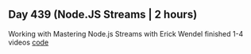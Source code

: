 ## Day 439 (Node.JS Streams | 2 hours)

Working with  Mastering Node.js Streams with Erick Wendel
finished 1-4 videos
[code](https://github.com/alexvyber/node-streams-course.git)

